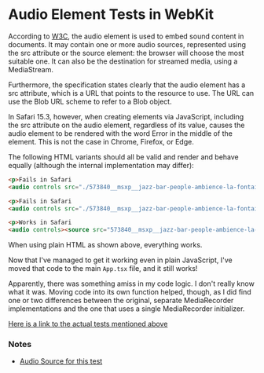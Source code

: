 # Audio Element Tests in WebKit

According to [W3C](https://www.w3.org/TR/html5/embedded-content-0.html#the-audio-element), the audio element is used to embed sound content in documents. It may contain one or more audio sources, represented using the src attribute or the source element: the browser will choose the most suitable one. It can also be the destination for streamed media, using a MediaStream.

Furthermore, the specification states clearly that the audio element has a src attribute, which is a URL that points to the resource to use. The URL can use the Blob URL scheme to refer to a Blob object.

In Safari 15.3, however, when creating elements via JavaScript, including the src attribute on the audio element, regardless of its value, causes the audio element to be rendered with the word Error in the middle of the element. This is not the case in Chrome, Firefox, or Edge.

The following HTML variants should all be valid and render and behave equally (although the internal implementation may differ):

```html
<p>Fails in Safari
<audio controls src="./573840__msxp__jazz-bar-people-ambience-la-fontaine-copenhagen.wav"></audio></p>

<p>Fails in Safari
<audio controls src="./573840__msxp__jazz-bar-people-ambience-la-fontaine-copenhagen.wav"><source src="./573840__msxp__jazz-bar-people-ambience-la-fontaine-copenhagen.wav" /></audio></p>

<p>Works in Safari
<audio controls><source src="573840__msxp__jazz-bar-people-ambience-la-fontaine-copenhagen.wav" /></audio></p>

```
When using plain HTML as shown above, everything works. 

Now that I've managed to get it working even in plain JavaScript, I've moved that code to the main `App.tsx` file, and it still works!

Apparently, there was something amiss in my code logic. I don't really know what it was. Moving code into its own function helped, though, as I did find one or two differences between the original, separate MediaRecorder implementations and the one that uses a single MediaRecorder initializer.

[Here is a link to the actual tests mentioned above](./sound-test.html)

### Notes

- [Audio Source for this test](https://freesound.org/people/MSXP/sounds/573840/)
